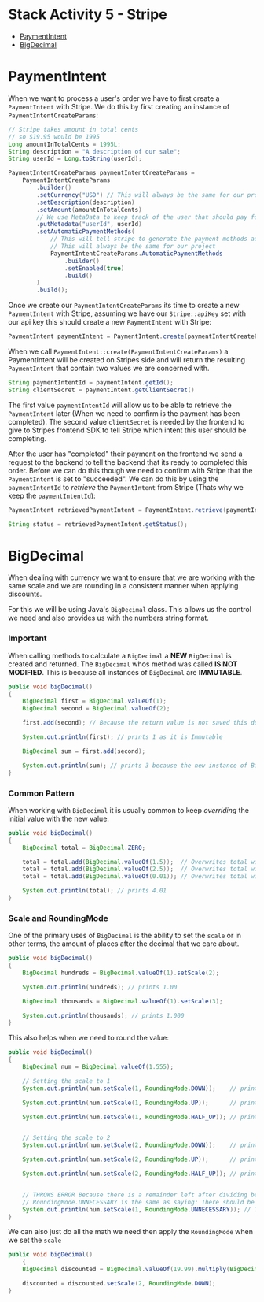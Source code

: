 # Stack Activity 5 - Stripe

- [PaymentIntent](#paymentintent)
- [BigDecimal](#bigdecimal)

# PaymentIntent

When we want to process a user's order we have to first create a `PaymentIntent` with Stripe. We do this by first creating an instance of `PaymentIntentCreateParams`:

```java
// Stripe takes amount in total cents
// so $19.95 would be 1995
Long amountInTotalCents = 1995L; 
String description = "A description of our sale";
String userId = Long.toString(userId);

PaymentIntentCreateParams paymentIntentCreateParams =
    PaymentIntentCreateParams
        .builder()
        .setCurrency("USD") // This will always be the same for our project
        .setDescription(description)
        .setAmount(amountInTotalCents)
        // We use MetaData to keep track of the user that should pay for the order
        .putMetadata("userId", userId)
        .setAutomaticPaymentMethods(
            // This will tell stripe to generate the payment methods automatically
            // This will always be the same for our project
            PaymentIntentCreateParams.AutomaticPaymentMethods
                .builder()
                .setEnabled(true)
                .build()
        )
        .build();
```

Once we create our `PaymentIntentCreateParams` its time to create a new `PaymentIntent` with Stripe, assuming we have our `Stripe::apiKey` set with our api key this should create a new `PaymentIntent` with Stripe:

```java
PaymentIntent paymentIntent = PaymentIntent.create(paymentIntentCreateParams);
```

When we call `PaymentIntent::create(PaymentIntentCreateParams)` a PaymentIntent will be created on Stripes side and will return the resulting `PaymentIntent` that contain two values we are concerned with.

```java
String paymentIntentId = paymentIntent.getId();
String clientSecret = paymentIntent.getClientSecret()
```

The first value `paymentIntentId` will allow us to be able to retrieve the `PaymentIntent` later (When we need to confirm is the payment has been completed). The second value `clientSecret` is needed by the frontend to give to Stripes frontend SDK to tell Stripe which intent this user should be completing.

After the user has "completed" their payment on the frontend we send a request to the backend to tell the backend that its ready to completed this order. Before we can do this though we need to confirm with Stripe that the `PaymentIntent` is set to "succeeded". We can do this by using the `paymentIntentId` to *retrieve* the `PaymentIntent` from Stripe (Thats why we keep the `paymentIntentId`):

```java
PaymentIntent retrievedPaymentIntent = PaymentIntent.retrieve(paymentIntentId);

String status = retrievedPaymentIntent.getStatus();
```

# BigDecimal

When dealing with currency we want to ensure that we are working with the same scale and we are rounding in a consistent manner when applying discounts.

For this we will be using Java's `BigDecimal` class. This allows us the control we need and also provides us with the numbers string format.

### Important
When calling methods to calculate a `BigDecimal` a **NEW** `BigDecimal` is created and returned. The `BigDecimal` whos method was called **IS NOT MODIFIED**. This is because all instances of `BigDecimal` are **IMMUTABLE**.

```java
public void bigDecimal()
{
    BigDecimal first = BigDecimal.valueOf(1);
    BigDecimal second = BigDecimal.valueOf(2);

    first.add(second); // Because the return value is not saved this does nothing

    System.out.println(first); // prints 1 as it is Immutable

    BigDecimal sum = first.add(second); 

    System.out.println(sum); // prints 3 because the new instance of BigDecimal when calling .add() is saved to sum
}
```

### Common Pattern

When working with `BigDecimal` it is usually common to keep *overriding* the initial value with the new value.

```java
public void bigDecimal()
{
    BigDecimal total = BigDecimal.ZERO;

    total = total.add(BigDecimal.valueOf(1.5));  // Overwrites total with the new value
    total = total.add(BigDecimal.valueOf(2.5));  // Overwrites total with the new value
    total = total.add(BigDecimal.valueOf(0.01)); // Overwrites total with the new value

    System.out.println(total); // prints 4.01
}
```

### Scale and RoundingMode

One of the primary uses of `BigDecimal` is the ability to set the `scale` or in other terms, the amount of places after the decimal that we care about.

```java
public void bigDecimal()
{
    BigDecimal hundreds = BigDecimal.valueOf(1).setScale(2);

    System.out.println(hundreds); // prints 1.00

    BigDecimal thousands = BigDecimal.valueOf(1).setScale(3);

    System.out.println(thousands); // prints 1.000
}
```

This also helps when we need to round the value:

```java
public void bigDecimal()
{
    BigDecimal num = BigDecimal.valueOf(1.555);

    // Setting the scale to 1
    System.out.println(num.setScale(1, RoundingMode.DOWN));    // prints 1.5

    System.out.println(num.setScale(1, RoundingMode.UP));      // prints 1.6

    System.out.println(num.setScale(1, RoundingMode.HALF_UP)); // prints 1.6


    // Setting the scale to 2
    System.out.println(num.setScale(2, RoundingMode.DOWN));    // prints 1.55

    System.out.println(num.setScale(2, RoundingMode.UP));      // prints 1.56

    System.out.println(num.setScale(2, RoundingMode.HALF_UP)); // prints 1.56


    // THROWS ERROR Because there is a remainder left after dividing because
    // RoundingMode.UNNECESSARY is the same as saying: There should be no remainder
    System.out.println(num.setScale(1, RoundingMode.UNNECESSARY)); // Throws Error
}
```

We can also just do all the math we need then apply the `RoundingMode` when we set the `scale`

```java
public void bigDecimal()
    {
    BigDecimal discounted = BigDecimal.valueOf(19.99).multiply(BigDecimal.valueOf(0.85)); 

    discounted = discounted.setScale(2, RoundingMode.DOWN);
}
```
  
